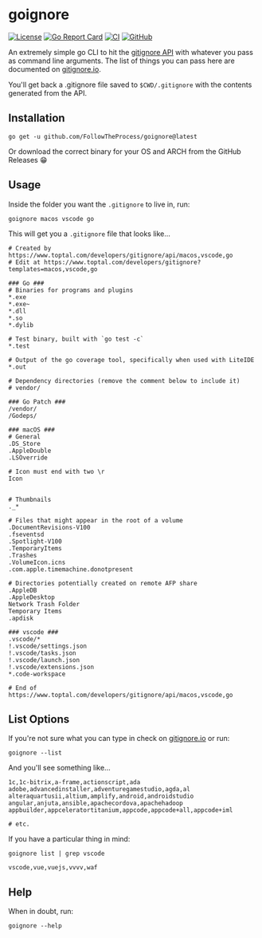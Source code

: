 # goignore

[![License](https://img.shields.io/github/license/FollowTheProcess/goignore)](https://github.com/FollowTheProcess/goignore)
[![Go Report Card](https://goreportcard.com/badge/github.com/FollowTheProcess/goignore)](https://goreportcard.com/report/github.com/FollowTheProcess/goignore)
[![CI](https://github.com/FollowTheProcess/goignore/workflows/CI/badge.svg)](https://github.com/FollowTheProcess/goignore/actions?query=workflow%3ACI)
[![GitHub](https://img.shields.io/github/v/release/FollowTheProcess/goignore?logo=github&sort=semver)](https://github.com/FollowTheProcess/goignore)

An extremely simple go CLI to hit the [gitignore API] with whatever you pass as command line arguments. The list of things you can pass here are documented on [gitignore.io].

You'll get back a .gitignore file saved to `$CWD/.gitignore` with the contents generated from the API.

## Installation

```shell
go get -u github.com/FollowTheProcess/goignore@latest
```

Or download the correct binary for your OS and ARCH from the GitHub Releases :grin:

## Usage

Inside the folder you want the `.gitignore` to live in, run:

```shell
goignore macos vscode go
```

This will get you a `.gitignore` file that looks like...

```plaintext
# Created by https://www.toptal.com/developers/gitignore/api/macos,vscode,go
# Edit at https://www.toptal.com/developers/gitignore?templates=macos,vscode,go

### Go ###
# Binaries for programs and plugins
*.exe
*.exe~
*.dll
*.so
*.dylib

# Test binary, built with `go test -c`
*.test

# Output of the go coverage tool, specifically when used with LiteIDE
*.out

# Dependency directories (remove the comment below to include it)
# vendor/

### Go Patch ###
/vendor/
/Godeps/

### macOS ###
# General
.DS_Store
.AppleDouble
.LSOverride

# Icon must end with two \r
Icon


# Thumbnails
._*

# Files that might appear in the root of a volume
.DocumentRevisions-V100
.fseventsd
.Spotlight-V100
.TemporaryItems
.Trashes
.VolumeIcon.icns
.com.apple.timemachine.donotpresent

# Directories potentially created on remote AFP share
.AppleDB
.AppleDesktop
Network Trash Folder
Temporary Items
.apdisk

### vscode ###
.vscode/*
!.vscode/settings.json
!.vscode/tasks.json
!.vscode/launch.json
!.vscode/extensions.json
*.code-workspace

# End of https://www.toptal.com/developers/gitignore/api/macos,vscode,go
```

## List Options

If you're not sure what you can type in check on [gitignore.io] or run:

```shell
goignore --list
```

And you'll see something like...

```shell
1c,1c-bitrix,a-frame,actionscript,ada
adobe,advancedinstaller,adventuregamestudio,agda,al
alteraquartusii,altium,amplify,android,androidstudio
angular,anjuta,ansible,apachecordova,apachehadoop
appbuilder,appceleratortitanium,appcode,appcode+all,appcode+iml

# etc.
```

If you have a particular thing in mind:

```shell
goignore list | grep vscode

vscode,vue,vuejs,vvvv,waf
```

## Help

When in doubt, run:

```shell
goignore --help
```

[gitignore API]: https://www.toptal.com/developers/gitignore
[gitignore.io]: https://www.toptal.com/developers/gitignore
